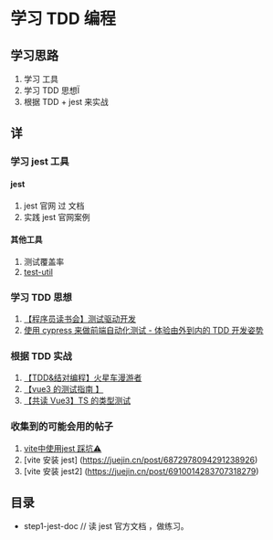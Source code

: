 # 学习 TDD 编程
 
## 学习思路
 
1. 学习 工具
2. 学习 TDD 思想Ï
3. 根据 TDD + jest 来实战

## 详

### 学习 jest 工具

#### jest

1. jest 官网 过 文档
2. 实践 jest 官网案例

#### 其他工具
1. 测试覆盖率
2. [test-util](https://vue-test-utils.vuejs.org/zh/)
### 学习 TDD 思想

1. [【程序员读书会】测试驱动开发](https://www.bilibili.com/video/BV1uT4y1P7bK)
2. [ 使用 cypress 来做前端自动化测试 - 体验由外到内的 TDD 开发姿势 ](https://www.bilibili.com/video/BV1WU4y1J7Va?spm_id_from=333.999.0.0)


### 根据 TDD 实战

1. [【TDD&结对编程】火星车漫游者](https://www.bilibili.com/video/BV1654y1p7vP)
2. [【vue3 的测试指南 】](https://www.bilibili.com/video/BV1po4y1U79s?spm_id_from=333.999.0.0)
3. [【共读 Vue3】TS 的类型测试](https://www.bilibili.com/video/BV1nU4y1K7qL?spm_id_from=333.999.0.0)
### 收集到的可能会用的帖子
1. [vite中使用jest 踩坑⚠️](https://juejin.cn/post/7011434719317327908)
2. [vite 安装 jest] (https://juejin.cn/post/6872978094291238926)
3. [vite 安装 jest2] (https://juejin.cn/post/6910014283707318279)
## 目录
- step1-jest-doc // 读  jest 官方文档 ，做练习。